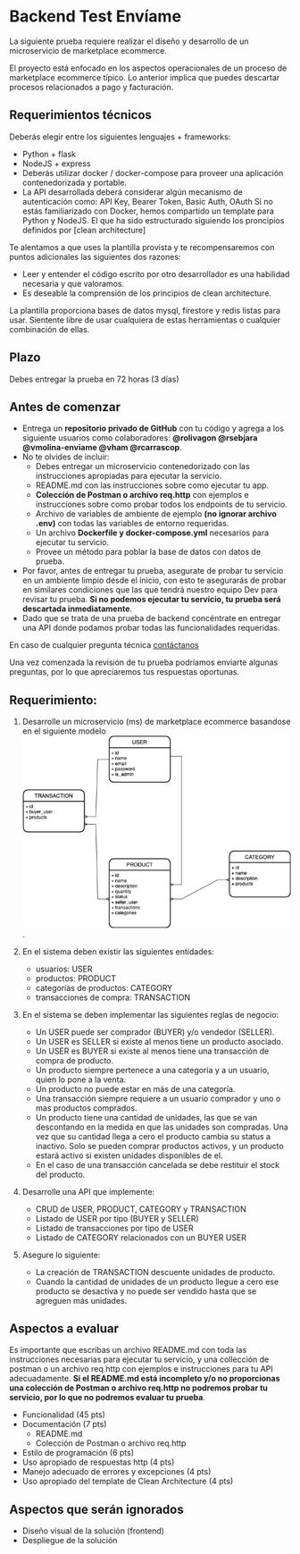 # Backend Test Envíame

La siguiente prueba requiere realizar el diseño y desarrollo de un microservicio de marketplace ecommerce.

El proyecto está enfocado en los aspectos operacionales de un proceso de marketplace ecommerce típico. Lo anterior implica que puedes descartar procesos relacionados a pago y facturación.

## Requerimientos técnicos
Deberás elegir entre los siguientes lenguajes +  frameworks:
- Python + flask
- NodeJS + express
- Deberás utilizar docker / docker-compose para proveer una aplicación contenedorizada y portable.
- La API desarrollada deberá considerar algún mecanismo de autenticación como: API Key, Bearer Token, Basic Auth, OAuth
Si no estás familiarizado con Docker, hemos compartido un template para Python y NodeJS. El que ha sido estructurado siguiendo los proncipios definidos por [clean architecture]

Te alentamos a que uses la plantilla provista y te recompensaremos con puntos adicionales las siguientes dos razones: 
- Leer y entender el código escrito por otro desarrollador es una habilidad necesaria y que valoramos.
- Es deseable la comprensión de los principios de clean architecture.

La plantilla proporciona bases de datos mysql, firestore y redis listas para usar. Sientente libre de usar cualquiera de estas herramientas o cualquier combinación de ellas.

## Plazo
Debes entregar la prueba en 72 horas (3 días)

## Antes de comenzar

- Entrega un **repositorio privado de GitHub** con tu código y agrega a los siguiente usuarios como colaboradores: **@rolivagon @rsebjara @vmolina-enviame @vham @rcarrascop**.
- No te olvides de incluir:
    - Debes entregar un microservicio contenedorizado con las instrucciones apropiadas para ejecutar la servicio.
    - README.md con las instrucciones sobre como ejecutar tu app.
    - **Colección de Postman o archivo req.http** con ejemplos e instrucciones sobre como probar todos los endpoints de tu servicio.
    - Archivo de variables de ambiente de ejemplo **(no ignorar archivo .env)** con todas las variables de entorno requeridas.
    - Un archivo **Dockerfile y docker-compose.yml** necesarios para ejecutar tu servicio.
    - Provee un método para poblar la base de datos con datos de prueba.
- Por favor, antes de entregar tu prueba, asegurate de probar tu servicio en un ambiente limpio desde el inicio, con esto te asegurarás de probar en similares condiciones que las que tendrá nuestro equipo Dev para revisar tu prueba. **Si no podemos ejecutar tu servicio, tu prueba será descartada inmediatamente**.
- Dado que se trata de una prueba de backend concéntrate en entregar una API donde podamos probar todas las funcionalidades requeridas.

En caso de cualquier pregunta técnica [contáctanos](mailto:tech-test@enviame.io)

Una vez comenzada la revisión de tu prueba podríamos enviarte algunas preguntas, por lo que apreciaremos tus respuestas oportunas.

## Requerimiento:
1. Desarrolle un microservicio (ms) de marketplace ecommerce basandose en el siguiente modelo ![image](backend%20test%20model.drawio.png).
2. En el sistema deben existir las siguientes entidades:
    - usuarios: USER
    - productos: PRODUCT
    - categorías de productos: CATEGORY
    - transacciones de compra: TRANSACTION
3. En el sistema se deben implementar las siguientes reglas de negocio:    
    - Un USER puede ser comprador (BUYER) y/o vendedor (SELLER).
    - Un USER es SELLER si existe al menos tiene un producto asociado.
    - Un USER es BUYER si existe al menos tiene una transacción de compra de producto.
    - Un producto siempre pertenece a una categoría y a un usuario, quien lo pone a la venta.
    - Un producto no puede estar en más de una categoría.
    - Una transacción siempre requiere a un usuario comprador y uno o mas productos comprados.
    - Un producto tiene una cantidad de unidades, las que se van descontando en la medida en que las unidades son compradas. Una vez que su cantidad llega a cero el producto cambia su status a inactivo. Solo se pueden comprar productos activos, y un producto estará activo si existen unidades disponibles de el.
    - En el caso de una transacción cancelada se debe restituir el stock del producto. 

4. Desarrolle una API que implemente:
    - CRUD de USER, PRODUCT, CATEGORY y TRANSACTION
    - Listado de USER por tipo (BUYER y SELLER)
    - Listado de transacciones por tipo de USER
    - Listado de CATEGORY relacionados con un BUYER USER

5. Asegure lo siguiente:
    - La creación de TRANSACTION descuente unidades de producto.
    - Cuando la cantidad de unidades de un producto llegue a cero ese producto se desactiva y no puede ser vendido hasta que se agreguen más unidades.


## Aspectos a evaluar

Es importante que escribas un archivo README.md con toda las instrucciones necesarias para ejecutar tu servicio, y una collección de postman o un archivo req.http con ejemplos e instrucciones para tu API adecuadamente. 
**Si el README.md está incompleto y/o no proporcionas una colección de Postman o archivo req.http no podremos probar tu servicio, por lo que no podremos evaluar tu prueba**.

- Funcionalidad (45 pts)
- Documentación (7 pts)
    - README.md 
    - Colección de Postman o archivo req.http
- Estilo de programación (6 pts)
- Uso apropiado de respuestas http (4 pts)
- Manejo adecuado de errores y excepciones (4 pts)
- Uso apropiado del template de Clean Architecture (4 pts)

## Aspectos que serán ignorados

- Diseño visual de la solución (frontend)
- Despliegue de la solución

